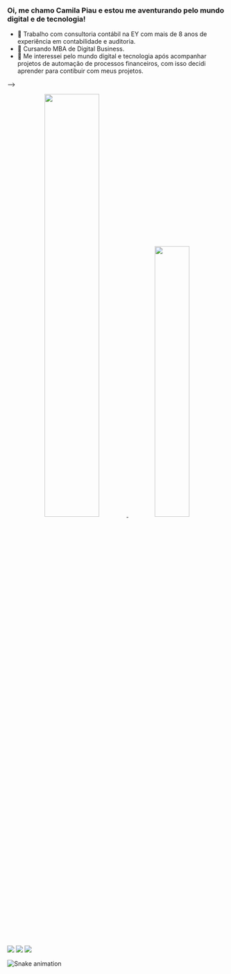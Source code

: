 ### Oi, me chamo Camila Piau e estou me aventurando pelo mundo digital e de tecnologia!

- 🔭 Trabalho com consultoria contábil na EY com mais de 8 anos de experiência em contabilidade e auditoria.
- 🌱 Cursando MBA de Digital Business.
- 🎢 Me interessei pelo mundo digital e tecnologia após acompanhar projetos de automação de processos financeiros, com isso decidi aprender para contibuir com meus projetos.

-->
<div align="center">
  <a href="https://github.com/camilapiau">
  <img width="50%"  src="https://github-readme-stats.vercel.app/api?username=camilapiau&show_icons=true&theme=radical&include_all_commits=true&count_private=true"/>
  <img width="40%" src="https://github-readme-stats.vercel.app/api/top-langs/?username=camilapiau&layout=compact&langs_count=7&theme=radical"/>
</div>
  
  <a href="https://instagram.com/camilapiau" target="_blank"><img src="https://img.shields.io/badge/-Instagram-%23E4405F?style=for-the-badge&logo=instagram&logoColor=white" target="_blank"></a>
  <a href = "mailto:ccp.piau@gmail.com"><img src="https://img.shields.io/badge/-Gmail-%23333?style=for-the-badge&logo=gmail&logoColor=white" target="_blank"></a>
  <a href="https://www.linkedin.com/in/camila-piau-3b47aa136/" target="_blank"><img src="https://img.shields.io/badge/-LinkedIn-%230077B5?style=for-the-badge&logo=linkedin&logoColor=white" target="_blank"></a> 
  
 ![Snake animation](https://github.com/rcamilapiau/camilapiau/blob/output/github-contribution-grid-snake.svg)
  
   
</div>


